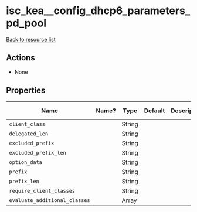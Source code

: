 # isc_kea__config_dhcp6_parameters_pd_pool

[Back to resource list](README.md#resources)

## Actions

- None

## Properties

| Name                          | Name? | Type   | Default | Description | Allowed Values |
| ----------------------------- | ----- | ------ | ------- | ----------- | -------------- |
| `client_class`                |       | String |         |             |                |
| `delegated_len`               |       | String |         |             |                |
| `excluded_prefix`             |       | String |         |             |                |
| `excluded_prefix_len`         |       | String |         |             |                |
| `option_data`                 |       | String |         |             |                |
| `prefix`                      |       | String |         |             |                |
| `prefix_len`                  |       | String |         |             |                |
| `require_client_classes`      |       | String |         |             |                |
| `evaluate_additional_classes` |       | Array  |         |             |                |
